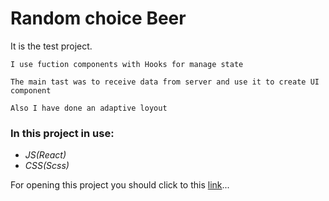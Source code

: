 # Random choice Beer

It is the test project.

```
I use fuction components with Hooks for manage state

The main tast was to receive data from server and use it to create UI component

Also I have done an adaptive loyout
```

### In this project in use:

* *JS(React)*
* *CSS(Scss)*

For opening this project you should click to this [link](https://olegmorshel.github.io/testbeerapp/)...